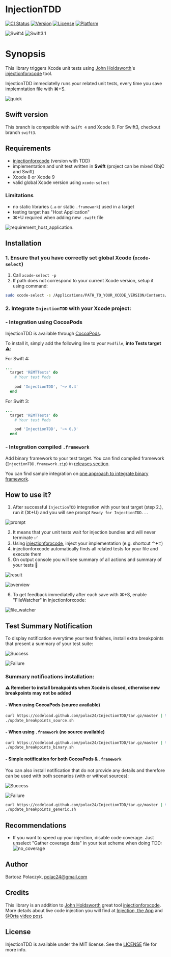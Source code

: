 # InjectionTDD

[![CI Status](http://img.shields.io/travis/polac24/InjectionTDD.svg?style=flat)](https://travis-ci.org/polac24/InjectionTDD)
[![Version](https://img.shields.io/cocoapods/v/InjectionTDD.svg?style=flat)](http://cocoapods.org/pods/InjectionTDD)
[![License](https://img.shields.io/cocoapods/l/InjectionTDD.svg?style=flat)](http://cocoapods.org/pods/InjectionTDD)
[![Platform](https://img.shields.io/cocoapods/p/InjectionTDD.svg?style=flat)](http://cocoapods.org/pods/InjectionTDD)

![Swift4](https://img.shields.io/badge/Swift-4.0-brightgreen.svg)
![Swift3.1](https://img.shields.io/badge/Swift-3.1-yellowgreen.svg)

# Synopsis

This library triggers Xcode unit tests using [John Holdsworth](https://github.com/johnno1962)'s [injectionforxcode](https://github.com/johnno1962/injectionforxcode) tool.

InjectionTDD immediatelly runs your related unit tests, every time you save implemntation file with ⌘+S.

![quick](documentation/gifs/quick.gif)


## Swift version

This branch is compatible with `Swift 4` and Xcode 9. For Swift3, checkout branch `swift3`.

## Requirements

* [injectionforxcode](http://johnholdsworth.com/injection.html) (version with TDD)
* implementation and unit test written in **Swift** (project can be mixed ObjC and Swift)
* Xcode 8 or Xcode 9
* valid global Xcode version using `xcode-select`

### Limitations

* no static libraries (`.a` or static `.framework`) used in a target
* testing target has "Host Application"
* ⌘+U required when adding new `.swift` file

![requirement_host_application](documentation/images/requirement_host_application.png).

## Installation

### 1. Ensure that you have correctly set global Xcode (`xcode-select`)

1. Call `xcode-select -p`
2. If path does not correspond to your current Xcode version, setup it using command:

```bash
sudo xcode-select -s /Applications/PATH_TO_YOUR_XCODE_VERSION/Contents/Developer
```

### 2. Integrate `InjectionTDD` with your Xcode project:

### - Integration using CocoaPods

InjectionTDD is available through [CocoaPods](http://cocoapods.org).

To install it, simply add the following line to your `Podfile`, **into Tests target :warning:**:

For Swift 4:

```ruby
...
  target 'REMTTests' do
    # Your test Pods
  
    pod 'InjectionTDD', '~> 0.4'
  end
```

For Swift 3:

```ruby
...
  target 'REMTTests' do
    # Your test Pods

    pod 'InjectionTDD', '~> 0.3'
  end
```

### - Integration compiled  `.framework`

Add binary framework to your test target. You can find compiled framework (`InjectionTDD.framework.zip`) in [releases section](https://github.com/polac24/InjectionTDD/releases).

You can find sample integration on [one approach to integrate binary framework](documentation/Integrate_binary.md).

## How to use it?

1. After successful  `InjectionTDD` integration with your test target (step 2.), run it (⌘+U) and you will see prompt `Ready for InjectionTDD...`

![prompt](documentation/images/prompt.png)

2. It means that your unit tests wait for injection bundles and will never terminate :white_check_mark:
3. Using [injectionforxcode](https://github.com/johnno1962/injectionforxcode), inject your implementation (e.g. shortcut **⌃+=**)
4. injectionforxcode automatically finds all related tests for your file and execute them
5. On output console you will see summary of all actions and summary of your tests :tada:

![result](documentation/images/result.png)

![overview](documentation/gifs/overview.gif)

6. To get feedback immediatelly after each save with ⌘+S, enable "FileWatcher" in injectionforxcode:

![file_watcher](documentation/images/file_watcher.png)

## Test Summary Notification

To display notification everytime your test finishes, install extra breakpoints that present a summary of your test suite:

![Success](documentation/images/notification_success.png)

![Failure](documentation/images/notification_failure.png)


### Summary notifications installation:

**:warning: Remeber to install breakpoints when Xcode is closed, otherwise new breakpoints may not be added**

#### - When using CocoaPods (source available)

```bash
curl https://codeload.github.com/polac24/InjectionTDD/tar.gz/master | tar -xz --strip=3 InjectionTDD-master/scripts/update_breakpoints_source/
./update_breakpoints_source.sh
```

#### - When using `.framework` (no source available)

```bash
curl https://codeload.github.com/polac24/InjectionTDD/tar.gz/master | tar -xz --strip=3 InjectionTDD-master/scripts/update_breakpoints_binary/
./update_breakpoints_binary.sh
```

#### - Simple notification for both CocoaPods & `.framework`

You can also install notification that do not provide any details and therefore can be used with both scenarios (with or without sources):

![Success](documentation/images/notification_success_generic.png)

![Failure](documentation/images/notification_failure_generic.png)

```bash
curl https://codeload.github.com/polac24/InjectionTDD/tar.gz/master | tar -xz --strip=3 InjectionTDD-master/scripts/update_breakpoints_generic/
./update_breakpoints_generic.sh
```

## Recommendations

* If you want to speed up your injection, disable code coverage. Just unselect "Gather coverage data" in your test scheme when doing TDD: ![no_coverage](documentation/images/no_coverage.png)


## Author

Bartosz Polaczyk, polac24@gmail.com

## Credits

This library is an addition to [John Holdsworth](https://github.com/johnno1962) great tool [injectionforxcode](https://github.com/johnno1962/injectionforxcode). More details about live code injection you will find at [Injection, the App](http://johnholdsworth.com/injection.html) and [@Orta](https://twitter.com/@orta) [video post](http://artsy.github.io/blog/2016/03/05/iOS-Code-Injection/).

## License

InjectionTDD is available under the MIT license. See the [LICENSE](LICENSE) file for more info.
